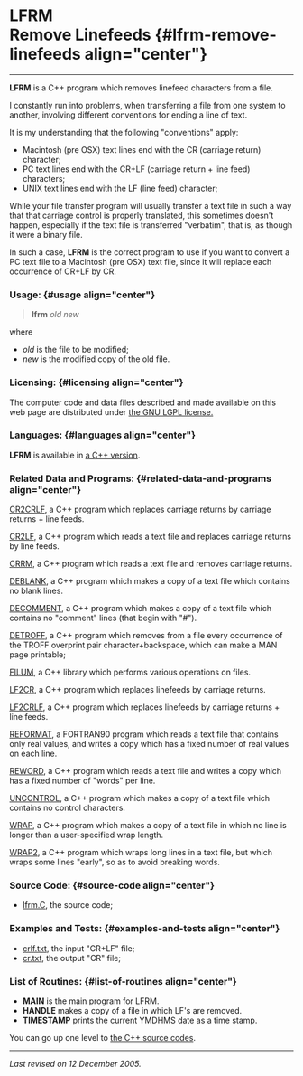 LFRM\
Remove Linefeeds {#lfrm-remove-linefeeds align="center"}
================

------------------------------------------------------------------------

**LFRM** is a C++ program which removes linefeed characters from a file.

I constantly run into problems, when transferring a file from one system
to another, involving different conventions for ending a line of text.

It is my understanding that the following "conventions" apply:

-   Macintosh (pre OSX) text lines end with the CR (carriage return)
    character;
-   PC text lines end with the CR+LF (carriage return + line feed)
    characters;
-   UNIX text lines end with the LF (line feed) character;

While your file transfer program will usually transfer a text file in
such a way that that carriage control is properly translated, this
sometimes doesn't happen, especially if the text file is transferred
"verbatim", that is, as though it were a binary file.

In such a case, **LFRM** is the correct program to use if you want to
convert a PC text file to a Macintosh (pre OSX) text file, since it will
replace each occurrence of CR+LF by CR.

### Usage: {#usage align="center"}

> **lfrm** *old* *new*

where

-   *old* is the file to be modified;
-   *new* is the modified copy of the old file.

### Licensing: {#licensing align="center"}

The computer code and data files described and made available on this
web page are distributed under [the GNU LGPL
license.](../../txt/gnu_lgpl.txt)

### Languages: {#languages align="center"}

**LFRM** is available in [a C++ version](../../master/lfrm/lfrm.md).

### Related Data and Programs: {#related-data-and-programs align="center"}

[CR2CRLF](../../master/cr2crlf/cr2crlf.md), a C++ program which
replaces carriage returns by carriage returns + line feeds.

[CR2LF](../../master/cr2lf/cr2lf.md), a C++ program which reads a
text file and replaces carriage returns by line feeds.

[CRRM](../../master/crrm/crrm.md), a C++ program which reads a text
file and removes carriage returns.

[DEBLANK](../../master/deblank/deblank.md), a C++ program which makes
a copy of a text file which contains no blank lines.

[DECOMMENT](../../master/decomment/decomment.md), a C++ program which
makes a copy of a text file which contains no "comment" lines (that
begin with "\#").

[DETROFF](../../master/detroff/detroff.md), a C++ program which
removes from a file every occurrence of the TROFF overprint pair
character+backspace, which can make a MAN page printable;

[FILUM](../../master/filum/filum.md), a C++ library which performs
various operations on files.

[LF2CR](../../master/lf2cr/lf2cr.md), a C++ program which replaces
linefeeds by carriage returns.

[LF2CRLF](../../master/lf2crlf/lf2crlf.md), a C++ program which
replaces linefeeds by carriage returns + line feeds.

[REFORMAT](../../f_src/reformat/reformat.md), a FORTRAN90 program
which reads a text file that contains only real values, and writes a
copy which has a fixed number of real values on each line.

[REWORD](../../master/reword/reword.md), a C++ program which reads a
text file and writes a copy which has a fixed number of "words" per
line.

[UNCONTROL](../../master/uncontrol/uncontrol.md), a C++ program which
makes a copy of a text file which contains no control characters.

[WRAP](../../master/wrap/wrap.md), a C++ program which makes a copy
of a text file in which no line is longer than a user-specified wrap
length.

[WRAP2](../../master/wrap2/wrap2.md), a C++ program which wraps long
lines in a text file, but which wraps some lines "early", so as to avoid
breaking words.

### Source Code: {#source-code align="center"}

-   [lfrm.C](lfrm.C), the source code;

### Examples and Tests: {#examples-and-tests align="center"}

-   [crlf.txt](crlf.txt), the input "CR+LF" file;
-   [cr.txt](cr.txt), the output "CR" file;

### List of Routines: {#list-of-routines align="center"}

-   **MAIN** is the main program for LFRM.
-   **HANDLE** makes a copy of a file in which LF's are removed.
-   **TIMESTAMP** prints the current YMDHMS date as a time stamp.

You can go up one level to [the C++ source codes](../cpp_src.md).

------------------------------------------------------------------------

*Last revised on 12 December 2005.*
